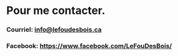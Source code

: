 
# Pour me contacter.

### Courriel: <info@lefoudesbois.ca>
### Facebook: <https://www.facebook.com/LeFouDesBois/>
